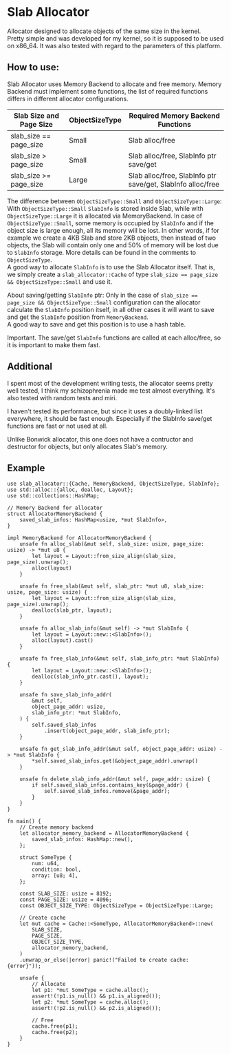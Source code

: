 # Slab Allocator

Allocator designed to allocate objects of the same size in the kernel.  
Pretty simple and was developed for my kernel, so it is supposed to be used on x86_64. It was also tested with regard to the parameters of this platform.

## How to use:
Slab Allocator uses Memory Backend to allocate and free memory. Memory Backend must implement some functions, the list of required functions differs in different allocator configurations.

Slab Size and Page Size | ObjectSizeType | Required Memory Backend Functions |
| - | - | - |
| slab_size == page_size | Small | Slab alloc/free |
| slab_size > page_size | Small | Slab alloc/free, SlabInfo ptr save/get |
| slab_size >= page_size | Large | Slab alloc/free, SlabInfo ptr save/get, SlabInfo alloc/free |

The difference between `ObjectSizeType::Small` and `ObjectSizeType::Large`:  
With `ObjectSizeType::Small` `SlabInfo` is stored inside Slab, while with `ObjectSizeType::Large` it is allocated via MemoryBackend. In case of `ObjectSizeType::Small`, some memory is occupied by `SlabInfo` and if the object size is large enough, all its memory will be lost. In other words, if for example we create a 4KB Slab and store 2KB objects, then instead of two objects, the Slab will contain only one and 50% of memory will be lost due to `SlabInfo` storage. More details can be found in the comments to `ObjectSizeType`.  
A good way to allocate `SlabInfo` is to use the Slab Allocator itself. That is, we simply create a `slab_allocator::Cache` of type `slab_size == page_size && ObjectSizeType::Small` and use it.

About saving/getting `SlabInfo` ptr:
Only in the case of `slab_size == page_size && ObjectSizeType::Small` configuration can the allocator calculate the `SlabInfo` position itself, in all other cases it will want to save and get the `SlabInfo` position from `MemoryBackend`.  
A good way to save and get this position is to use a hash table.

Important. The save/get `SlabInfo` functions are called at each alloc/free, so it is important to make them fast.

## Additional
I spent most of the development writing tests, the allocator seems pretty well tested, I think my schizophrenia made me test almost everything. It's also tested with random tests and miri.

I haven't tested its performance, but since it uses a doubly-linked list everywhere, it should be fast enough. Especially if the SlabInfo save/get functions are fast or not used at all.

Unlike Bonwick allocator, this one does not have a contructor and destructor for objects, but only allocates Slab's memory.

## Example

```
use slab_allocator::{Cache, MemoryBackend, ObjectSizeType, SlabInfo};
use std::alloc::{alloc, dealloc, Layout};
use std::collections::HashMap;

// Memory Backend for allocator
struct AllocatorMemoryBackend {
    saved_slab_infos: HashMap<usize, *mut SlabInfo>,
}

impl MemoryBackend for AllocatorMemoryBackend {
    unsafe fn alloc_slab(&mut self, slab_size: usize, page_size: usize) -> *mut u8 {
        let layout = Layout::from_size_align(slab_size, page_size).unwrap();
        alloc(layout)
    }

    unsafe fn free_slab(&mut self, slab_ptr: *mut u8, slab_size: usize, page_size: usize) {
        let layout = Layout::from_size_align(slab_size, page_size).unwrap();
        dealloc(slab_ptr, layout);
    }

    unsafe fn alloc_slab_info(&mut self) -> *mut SlabInfo {
        let layout = Layout::new::<SlabInfo>();
        alloc(layout).cast()
    }

    unsafe fn free_slab_info(&mut self, slab_info_ptr: *mut SlabInfo) {
        let layout = Layout::new::<SlabInfo>();
        dealloc(slab_info_ptr.cast(), layout);
    }

    unsafe fn save_slab_info_addr(
        &mut self,
        object_page_addr: usize,
        slab_info_ptr: *mut SlabInfo,
    ) {
        self.saved_slab_infos
            .insert(object_page_addr, slab_info_ptr);
    }

    unsafe fn get_slab_info_addr(&mut self, object_page_addr: usize) -> *mut SlabInfo {
        *self.saved_slab_infos.get(&object_page_addr).unwrap()
    }

    unsafe fn delete_slab_info_addr(&mut self, page_addr: usize) {
        if self.saved_slab_infos.contains_key(&page_addr) {
            self.saved_slab_infos.remove(&page_addr);
        }
    }
}

fn main() {
    // Create memory backend
    let allocator_memory_backend = AllocatorMemoryBackend {
        saved_slab_infos: HashMap::new(),
    };

    struct SomeType {
        num: u64,
        condition: bool,
        array: [u8; 4],
    };

    const SLAB_SIZE: usize = 8192;
    const PAGE_SIZE: usize = 4096;
    const OBJECT_SIZE_TYPE: ObjectSizeType = ObjectSizeType::Large;

    // Create cache
    let mut cache = Cache::<SomeType, AllocatorMemoryBackend>::new(
        SLAB_SIZE,
        PAGE_SIZE,
        OBJECT_SIZE_TYPE,
        allocator_memory_backend,
    )
    .unwrap_or_else(|error| panic!("Failed to create cache: {error}"));

    unsafe {
        // Allocate
        let p1: *mut SomeType = cache.alloc();
        assert!(!p1.is_null() && p1.is_aligned());
        let p2: *mut SomeType = cache.alloc();
        assert!(!p2.is_null() && p2.is_aligned());

        // Free
        cache.free(p1);
        cache.free(p2);
    }
}
```
